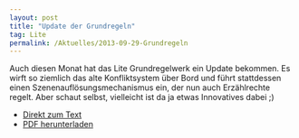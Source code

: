 ```yaml
---
layout: post
title: "Update der Grundregeln"
tag: Lite
permalink: /Aktuelles/2013-09-29-Grundregeln
---
```


Auch diesen Monat hat das Lite Grundregelwerk ein Update bekommen. Es wirft so ziemlich das alte Konfliktsystem über Bord und führt stattdessen einen Szenenauflösungsmechanismus ein, der nun auch Erzählrechte regelt. Aber schaut selbst, vielleicht ist da ja etwas Innovatives dabei ;)

- [Direkt zum Text](https://lite.jcgames.de/Spielregeln/Konflikte/)
- [PDF herunterladen](https://lite.jcgames.de/Publikationen/)
